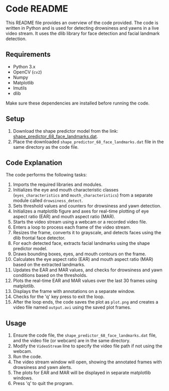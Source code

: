 # Code README

This README file provides an overview of the code provided. The code is written in Python and is used for detecting drowsiness and yawns in a live video stream. It uses the dlib library for face detection and facial landmark detection.

## Requirements
- Python 3.x
- OpenCV (`cv2`)
- Numpy
- Matplotlib
- Imutils
- dlib

Make sure these dependencies are installed before running the code.

## Setup
1. Download the shape predictor model from the link: [shape_predictor_68_face_landmarks.dat](http://dlib.net/files/shape_predictor_68_face_landmarks.dat.bz2).
2. Place the downloaded `shape_predictor_68_face_landmarks.dat` file in the same directory as the code file.

## Code Explanation
The code performs the following tasks:

1. Imports the required libraries and modules.
2. Initializes the eye and mouth characteristic classes (`eyes_characteristics` and `mouth_characteristics`) from a separate module called `drowsiness_detect`.
3. Sets threshold values and counters for drowsiness and yawn detection.
4. Initializes a matplotlib figure and axes for real-time plotting of eye aspect ratio (EAR) and mouth aspect ratio (MAR).
5. Starts the video stream using a webcam or a recorded video file.
6. Enters a loop to process each frame of the video stream.
7. Resizes the frame, converts it to grayscale, and detects faces using the dlib frontal face detector.
8. For each detected face, extracts facial landmarks using the shape predictor model.
9. Draws bounding boxes, eyes, and mouth contours on the frame.
10. Calculates the eye aspect ratio (EAR) and mouth aspect ratio (MAR) based on the extracted landmarks.
11. Updates the EAR and MAR values, and checks for drowsiness and yawn conditions based on the thresholds.
12. Plots the real-time EAR and MAR values over the last 30 frames using matplotlib.
13. Displays the frame with annotations on a separate window.
14. Checks for the 'q' key press to exit the loop.
15. After the loop ends, the code saves the plot as `plot.png` and creates a video file named `output.avi` using the saved plot frames.

## Usage
1. Ensure the code file, the `shape_predictor_68_face_landmarks.dat` file, and the video file (or webcam) are in the same directory.
2. Modify the `VideoStream` line to specify the video file path if not using the webcam.
3. Run the code.
4. The video stream window will open, showing the annotated frames with drowsiness and yawn alerts.
5. The plots for EAR and MAR will be displayed in separate matplotlib windows.
6. Press 'q' to quit the program.

